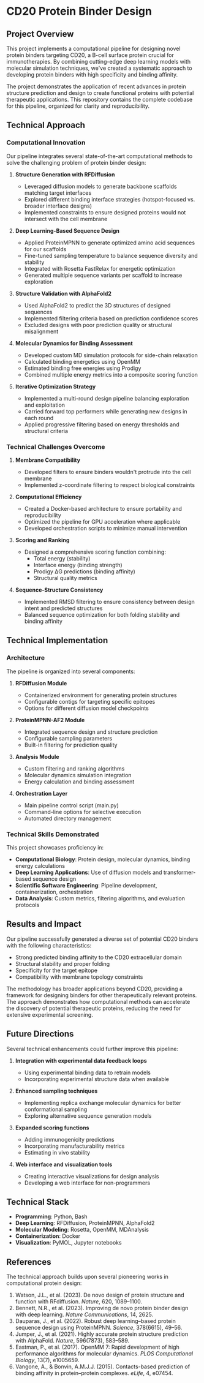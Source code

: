 # CD20 Protein Binder Design

## Project Overview

This project implements a computational pipeline for designing novel protein binders targeting CD20, a B-cell surface protein crucial for immunotherapies. By combining cutting-edge deep learning models with molecular simulation techniques, we've created a systematic approach to developing protein binders with high specificity and binding affinity.

The project demonstrates the application of recent advances in protein structure prediction and design to create functional proteins with potential therapeutic applications. This repository contains the complete codebase for this pipeline, organized for clarity and reproducibility.

## Technical Approach

### Computational Innovation

Our pipeline integrates several state-of-the-art computational methods to solve the challenging problem of protein binder design:

1. **Structure Generation with RFDiffusion**
   - Leveraged diffusion models to generate backbone scaffolds matching target interfaces
   - Explored different binding interface strategies (hotspot-focused vs. broader interface designs)
   - Implemented constraints to ensure designed proteins would not intersect with the cell membrane

2. **Deep Learning-Based Sequence Design**
   - Applied ProteinMPNN to generate optimized amino acid sequences for our scaffolds
   - Fine-tuned sampling temperature to balance sequence diversity and stability
   - Integrated with Rosetta FastRelax for energetic optimization
   - Generated multiple sequence variants per scaffold to increase exploration

3. **Structure Validation with AlphaFold2**
   - Used AlphaFold2 to predict the 3D structures of designed sequences
   - Implemented filtering criteria based on prediction confidence scores
   - Excluded designs with poor prediction quality or structural misalignment

4. **Molecular Dynamics for Binding Assessment**
   - Developed custom MD simulation protocols for side-chain relaxation
   - Calculated binding energetics using OpenMM
   - Estimated binding free energies using Prodigy
   - Combined multiple energy metrics into a composite scoring function

5. **Iterative Optimization Strategy**
   - Implemented a multi-round design pipeline balancing exploration and exploitation
   - Carried forward top performers while generating new designs in each round
   - Applied progressive filtering based on energy thresholds and structural criteria

### Technical Challenges Overcome

1. **Membrane Compatibility**
   - Developed filters to ensure binders wouldn't protrude into the cell membrane
   - Implemented z-coordinate filtering to respect biological constraints

2. **Computational Efficiency**
   - Created a Docker-based architecture to ensure portability and reproducibility
   - Optimized the pipeline for GPU acceleration where applicable
   - Developed orchestration scripts to minimize manual intervention

3. **Scoring and Ranking**
   - Designed a comprehensive scoring function combining:
     - Total energy (stability)
     - Interface energy (binding strength)
     - Prodigy ΔG predictions (binding affinity)
     - Structural quality metrics

4. **Sequence-Structure Consistency**
   - Implemented RMSD filtering to ensure consistency between design intent and predicted structures
   - Balanced sequence optimization for both folding stability and binding affinity

## Technical Implementation

### Architecture

The pipeline is organized into several components:

1. **RFDiffusion Module**
   - Containerized environment for generating protein structures
   - Configurable contigs for targeting specific epitopes
   - Options for different diffusion model checkpoints

2. **ProteinMPNN-AF2 Module**
   - Integrated sequence design and structure prediction
   - Configurable sampling parameters
   - Built-in filtering for prediction quality

3. **Analysis Module**
   - Custom filtering and ranking algorithms
   - Molecular dynamics simulation integration
   - Energy calculation and binding assessment

4. **Orchestration Layer**
   - Main pipeline control script (main.py)
   - Command-line options for selective execution
   - Automated directory management

### Technical Skills Demonstrated

This project showcases proficiency in:

- **Computational Biology**: Protein design, molecular dynamics, binding energy calculations
- **Deep Learning Applications**: Use of diffusion models and transformer-based sequence design
- **Scientific Software Engineering**: Pipeline development, containerization, orchestration
- **Data Analysis**: Custom metrics, filtering algorithms, and evaluation protocols

## Results and Impact

Our pipeline successfully generated a diverse set of potential CD20 binders with the following characteristics:

- Strong predicted binding affinity to the CD20 extracellular domain
- Structural stability and proper folding
- Specificity for the target epitope
- Compatibility with membrane topology constraints

The methodology has broader applications beyond CD20, providing a framework for designing binders for other therapeutically relevant proteins. The approach demonstrates how computational methods can accelerate the discovery of potential therapeutic proteins, reducing the need for extensive experimental screening.

## Future Directions

Several technical enhancements could further improve this pipeline:

1. **Integration with experimental data feedback loops**
   - Using experimental binding data to retrain models
   - Incorporating experimental structure data when available

2. **Enhanced sampling techniques**
   - Implementing replica exchange molecular dynamics for better conformational sampling
   - Exploring alternative sequence generation models

3. **Expanded scoring functions**
   - Adding immunogenicity predictions
   - Incorporating manufacturability metrics
   - Estimating in vivo stability

4. **Web interface and visualization tools**
   - Creating interactive visualizations for design analysis
   - Developing a web interface for non-programmers

## Technical Stack

- **Programming**: Python, Bash
- **Deep Learning**: RFDiffusion, ProteinMPNN, AlphaFold2
- **Molecular Modeling**: Rosetta, OpenMM, MDAnalysis
- **Containerization**: Docker
- **Visualization**: PyMOL, Jupyter notebooks

## References

The technical approach builds upon several pioneering works in computational protein design:

1. Watson, J.L., et al. (2023). De novo design of protein structure and function with RFdiffusion. *Nature*, 620, 1089–1100.
2. Bennett, N.R., et al. (2023). Improving de novo protein binder design with deep learning. *Nature Communications*, 14, 2625.
3. Dauparas, J., et al. (2022). Robust deep learning–based protein sequence design using ProteinMPNN. *Science*, 378(6615), 49–56.
4. Jumper, J., et al. (2021). Highly accurate protein structure prediction with AlphaFold. *Nature*, 596(7873), 583–589.
5. Eastman, P., et al. (2017). OpenMM 7: Rapid development of high performance algorithms for molecular dynamics. *PLOS Computational Biology*, 13(7), e1005659.
6. Vangone, A., & Bonvin, A.M.J.J. (2015). Contacts-based prediction of binding affinity in protein–protein complexes. *eLife*, 4, e07454.
